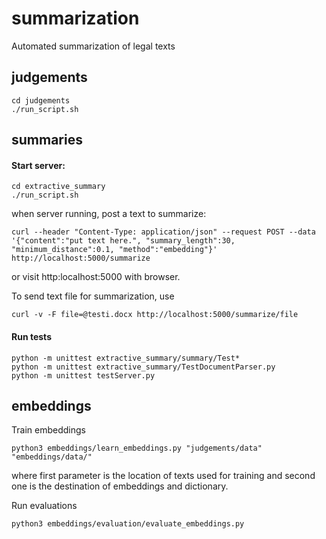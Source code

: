 # summarization
Automated summarization of legal texts

## judgements

```
cd judgements
./run_script.sh
```

## summaries

#### Start server:
```
cd extractive_summary
./run_script.sh
```

when server running, post a text to summarize: 
```
curl --header "Content-Type: application/json" --request POST --data '{"content":"put text here.", "summary_length":30, "minimum_distance":0.1, "method":"embedding"}' http://localhost:5000/summarize
```

or visit http:localhost:5000 with browser.

To send text file for summarization, use
```
curl -v -F file=@testi.docx http://localhost:5000/summarize/file
```

#### Run tests
```
python -m unittest extractive_summary/summary/Test*
python -m unittest extractive_summary/TestDocumentParser.py
python -m unittest testServer.py
```

## embeddings

Train embeddings

```
python3 embeddings/learn_embeddings.py "judgements/data" "embeddings/data/"
```
where first parameter is the location of texts used for training and second one is the destination of embeddings and dictionary.

Run evaluations
```bash
python3 embeddings/evaluation/evaluate_embeddings.py 
```